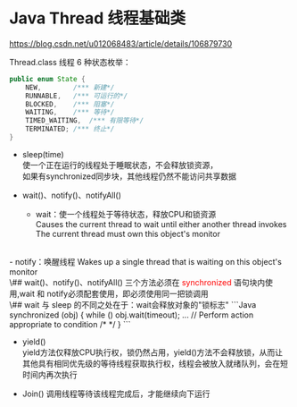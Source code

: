 # Java Thread 线程基础类
https://blog.csdn.net/u012068483/article/details/106879730

Thread.class 线程 6 种状态枚举：
```Java
public enum State {
    NEW,        /*** 新建*/
    RUNNABLE,   /*** 可运行的*/
    BLOCKED,    /*** 阻塞*/
    WAITING,    /*** 等待*/
    TIMED_WAITING,  /*** 有限等待*/
    TERMINATED; /*** 终止*/
}
```

* sleep(time)  
使一个正在运行的线程处于睡眠状态，不会释放锁资源，  
如果有synchronized同步块，其他线程仍然不能访问共享数据  

* wait()、notify()、notifyAll()  

    - wait：使一个线程处于等待状态，释放CPU和锁资源  
Causes the current thread to wait until either another thread invokes  
The current thread must own this object's monitor  
<br>
    - notify：唤醒线程  
Wakes up a single thread that is waiting on this object's monitor  
<br>
\## wait()、notify()、notifyAll() 三个方法必须在 <font color='red'> synchronized</font> 语句块内使用,wait 和 notify必须配套使用，即必须使用同一把锁调用  
<br>
\## wait 与 sleep 的不同之处在于：wait会释放对象的"锁标志"
```Java
synchronized (obj) {
    while (<condition does not hold>)
        obj.wait(timeout);
    ... // Perform action appropriate to condition     /*  */
}
```

* yield()  
yield方法仅释放CPU执行权，锁仍然占用，yield()方法不会释放锁，从而让其他具有相同优先级的等待线程获取执行权，线程会被放入就绪队列，会在短时间内再次执行

* Join()
调用线程等待该线程完成后，才能继续向下运行
